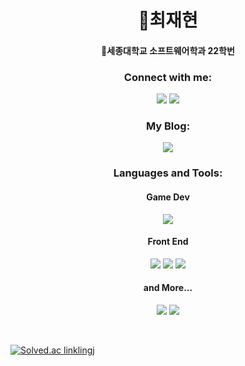 <h1 align="center">🌱최재현</h1>
<h4 align="center">🚀세종대학교 소프트웨어학과 22학번</h4>

<h3 align="center">Connect with me:</h3>
<p align="center">
  <a href="https://www.instagram.com/linklingj"><img src="https://img.shields.io/badge/Instagram-E4405F?style=flat-square&logo=Instagram&logoColor=FFF"/></a>
  <a href="https://namecard.kakao.com/jaehyun"><img src="https://img.shields.io/badge/KakaoTalk-FFCD00?style=flat-square&logo=KakaoTalk&logoColor=FFF"/></a>
</p>

<h3 align="center">My Blog:</h3>
<p align="center">
  <a href="https://blog.naver.com/jaehyun_choi"><img src="https://img.shields.io/badge/Naver-03C75A?style=flat-square&logo=Naver&logoColor=FFF"/></a>
</p>

<h3 align="center">Languages and Tools:</h3>
<h4 align="center">Game Dev</h4>
<p align="center">
  <img src="https://img.shields.io/badge/Unity-000?style=flat-square&logo=Unity&logoColor=FFF"/>
</p>
<h4 align="center">Front End</h4>
<p align="center">
  <img src="https://img.shields.io/badge/HTML5-E34F26?style=flat-square&logo=HTML5&logoColor=FFF"/>
  <img src="https://img.shields.io/badge/CSS3-1572B6?style=flat-square&logo=CSS3&logoColor=FFF"/>
  <img src="https://img.shields.io/badge/JavaScript-F7DF1E?style=flat-square&logo=JavaScript&logoColor=FFF"/>
</p>
<h4 align="center">and More...</h4>
<p align="center">
  <img src="https://img.shields.io/badge/C++-00599C?style=flat-square&logo=C++&logoColor=FFF"/>
  <img src="https://img.shields.io/badge/Python-3776AB?style=flat-square&logo=Python&logoColor=FFF"/>
</p>

<br>

[![Solved.ac
linklingj](http://mazassumnida.wtf/api/v2/generate_badge?boj=linklingj)](https://solved.ac/linklingj)
